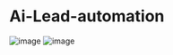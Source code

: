 # Ai-Lead-automation
![image](https://github.com/user-attachments/assets/041da4ac-fbe9-470f-b774-c13e279dce33)
![image](https://github.com/user-attachments/assets/fca3d2b1-e4a7-4e0e-8150-e3e633d16fdd)
